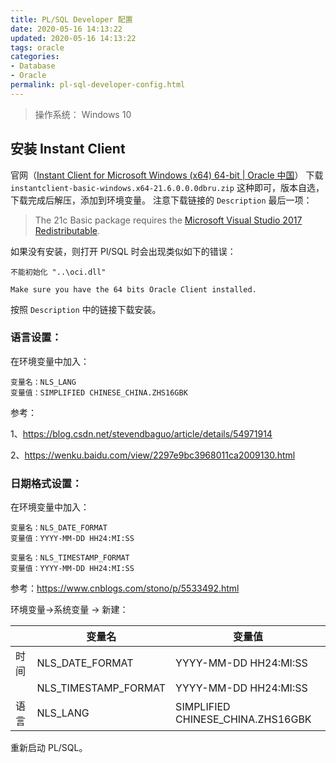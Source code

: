 ```yaml
---
title: PL/SQL Developer 配置
date: 2020-05-16 14:13:22
updated: 2020-05-16 14:13:22
tags: oracle
categories: 
- Database
- Oracle
permalink: pl-sql-developer-config.html
---
```




> 操作系统： Windows 10

## 安装 Instant Client
官网（[Instant Client for Microsoft Windows (x64) 64-bit | Oracle 中国](https://www.oracle.com/cn/database/technologies/instant-client/winx64-64-downloads.html)） 下载 `instantclient-basic-windows.x64-21.6.0.0.0dbru.zip` 这种即可，版本自选，下载完成后解压，添加到环境变量。
注意下载链接的 `Description` 最后一项：

>The 21c Basic package requires the [Microsoft Visual Studio 2017 Redistributable](https://support.microsoft.com/en-us/help/2977003/the-latest-supported-visual-c-downloads).

如果没有安装，则打开 Pl/SQL 时会出现类似如下的错误：

```
不能初始化 "..\oci.dll"

Make sure you have the 64 bits Oracle Client installed.
```

按照 `Description` 中的链接下载安装。

### 语言设置：

在环境变量中加入：

```
变量名：NLS_LANG
变量值：SIMPLIFIED CHINESE_CHINA.ZHS16GBK
```

参考：

1、https://blog.csdn.net/stevendbaguo/article/details/54971914  

2、https://wenku.baidu.com/view/2297e9bc3968011ca2009130.html  



### 日期格式设置：

在环境变量中加入：

```
变量名：NLS_DATE_FORMAT
变量值：YYYY-MM-DD HH24:MI:SS

变量名：NLS_TIMESTAMP_FORMAT
变量值：YYYY-MM-DD HH24:MI:SS
```



参考：https://www.cnblogs.com/stono/p/5533492.html

环境变量->系统变量 -> 新建：

|      | 变量名               | 变量值                            |
| ---- | -------------------- | --------------------------------- |
| 时间 | NLS_DATE_FORMAT      | YYYY-MM-DD HH24:MI:SS             |
|      | NLS_TIMESTAMP_FORMAT | YYYY-MM-DD HH24:MI:SS             |
| 语言 | NLS_LANG             | SIMPLIFIED CHINESE_CHINA.ZHS16GBK |



重新启动 PL/SQL。

